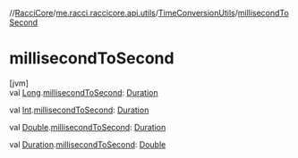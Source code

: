 //[RacciCore](../../../index.md)/[me.racci.raccicore.api.utils](../index.md)/[TimeConversionUtils](index.md)/[millisecondToSecond](millisecond-to-second.md)

# millisecondToSecond

[jvm]\
val [Long](https://kotlinlang.org/api/latest/jvm/stdlib/kotlin/-long/index.html).[millisecondToSecond](millisecond-to-second.md): [Duration](https://kotlinlang.org/api/latest/jvm/stdlib/kotlin.time/-duration/index.html)

val [Int](https://kotlinlang.org/api/latest/jvm/stdlib/kotlin/-int/index.html).[millisecondToSecond](millisecond-to-second.md): [Duration](https://kotlinlang.org/api/latest/jvm/stdlib/kotlin.time/-duration/index.html)

val [Double](https://kotlinlang.org/api/latest/jvm/stdlib/kotlin/-double/index.html).[millisecondToSecond](millisecond-to-second.md): [Duration](https://kotlinlang.org/api/latest/jvm/stdlib/kotlin.time/-duration/index.html)

val [Duration](https://kotlinlang.org/api/latest/jvm/stdlib/kotlin.time/-duration/index.html).[millisecondToSecond](millisecond-to-second.md): [Double](https://kotlinlang.org/api/latest/jvm/stdlib/kotlin/-double/index.html)
